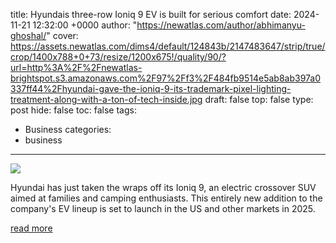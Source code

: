 title: Hyundais three-row Ioniq 9 EV is built for serious comfort
date: 2024-11-21 12:32:00 +0000
author: "https://newatlas.com/author/abhimanyu-ghoshal/"
cover: https://assets.newatlas.com/dims4/default/124843b/2147483647/strip/true/crop/1400x788+0+73/resize/1200x675!/quality/90/?url=http%3A%2F%2Fnewatlas-brightspot.s3.amazonaws.com%2F97%2Ff3%2F484fb9514e5ab8ab397a0337ff44%2Fhyundai-gave-the-ioniq-9-its-trademark-pixel-lighting-treatment-along-with-a-ton-of-tech-inside.jpg
draft: false
top: false
type: post
hide: false
toc: false
tags:
  - Business
categories:
  - business
---

![](https://assets.newatlas.com/dims4/default/124843b/2147483647/strip/true/crop/1400x788+0+73/resize/1200x675!/quality/90/?url=http%3A%2F%2Fnewatlas-brightspot.s3.amazonaws.com%2F97%2Ff3%2F484fb9514e5ab8ab397a0337ff44%2Fhyundai-gave-the-ioniq-9-its-trademark-pixel-lighting-treatment-along-with-a-ton-of-tech-inside.jpg)

Hyundai has just taken the wraps off its Ioniq 9, an electric crossover SUV aimed at families and camping enthusiasts. This entirely new addition to the company's EV lineup is set to launch in the US and other markets in 2025.

[read more](https://newatlas.com/automotive/hyundai-three-row-ioniq-9-ev-comfort/)
